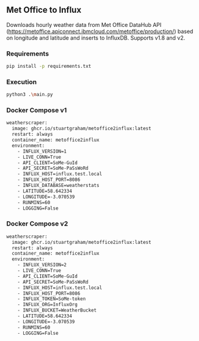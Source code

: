 ## Met Office to Influx 
Downloads hourly weather data from Met Office DataHub API (https://metoffice.apiconnect.ibmcloud.com/metoffice/production/) based on longitude and latitude and inserts to InfluxDB.
Supports v1.8 and v2.

### Requirements
```sh
pip install -p requirements.txt
```

### Execution 
```sh
python3 .\main.py
```

### Docker Compose v1
```sh 
weatherscraper:
  image: ghcr.io/stuartgraham/metoffice2influx:latest
  restart: always
  container_name: metoffice2influx
  environment:
    - INFLUX_VERSION=1
    - LIVE_CONN=True
    - API_CLIENT=SoMe-GuId
    - API_SECRET=SoMe-PaSsWoRd
    - INFLUX_HOST=influx.test.local
    - INFLUX_HOST_PORT=8086
    - INFLUX_DATABASE=weatherstats
    - LATITUDE=58.642334
    - LONGITUDE=-3.070539
    - RUNMINS=60
    - LOGGING=False
```

### Docker Compose v2
```sh 
weatherscraper:
  image: ghcr.io/stuartgraham/metoffice2influx:latest
  restart: always
  container_name: metoffice2influx
  environment:
    - INFLUX_VERSION=2
    - LIVE_CONN=True
    - API_CLIENT=SoMe-GuId
    - API_SECRET=SoMe-PaSsWoRd
    - INFLUX_HOST=influx.test.local
    - INFLUX_HOST_PORT=8086
    - INFLUX_TOKEN=SoMe-token
    - INFLUX_ORG=InfluxOrg
    - INFLUX_BUCKET=WeatherBucket
    - LATITUDE=58.642334
    - LONGITUDE=-3.070539
    - RUNMINS=60
    - LOGGING=False
```
